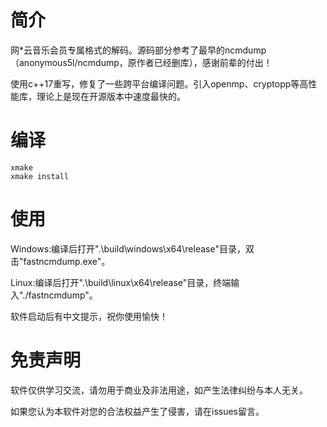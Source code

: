 # 简介

网*云音乐会员专属格式的解码。源码部分参考了最早的ncmdump（anonymous5l/ncmdump，原作者已经删库），感谢前辈的付出！

使用c++17重写，修复了一些跨平台编译问题。引入openmp、cryptopp等高性能库，理论上是现在开源版本中速度最快的。

# 编译

```shell
xmake
xmake install
```

# 使用

Windows:编译后打开".\build\windows\x64\release"目录，双击"fastncmdump.exe"。

Linux:编译后打开".\build\linux\x64\release"目录，终端输入"./fastncmdump"。

软件启动后有中文提示，祝你使用愉快！

# 免责声明

软件仅供学习交流，请勿用于商业及非法用途，如产生法律纠纷与本人无关。

如果您认为本软件对您的合法权益产生了侵害，请在issues留言。
